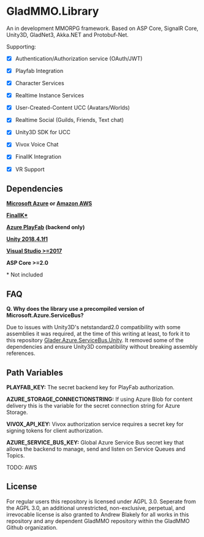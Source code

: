 # GladMMO.Library

An in development MMORPG framework. Based on ASP Core, SignalR Core, Unity3D, GladNet3, Akka.NET and Protobuf-Net.

Supporting:

- [x] Authentication/Authorization service (OAuth/JWT) 

- [x] Playfab Integration

- [x] Character Services

- [x] Realtime Instance Services

- [x] User-Created-Content UCC (Avatars/Worlds)

- [x] Realtime Social (Guilds, Friends, Text chat)

- [x] Unity3D SDK for UCC

- [x] Vivox Voice Chat

- [x] FinalIK Integration

- [x] VR Support

## Dependencies

**[Microsoft Azure](https://azure.microsoft.com/en-us/) or [Amazon AWS](https://aws.amazon.com/)**

**[FinalIK\*](https://assetstore.unity.com/packages/tools/animation/final-ik-14290)**

**[Azure PlayFab](https://playfab.com/) (backend only)**

**[Unity 2018.4.1f1](https://unity.com/)**

**[Visual Studio >=2017](https://visualstudio.microsoft.com/vs/)**

**ASP Core >=2.0**



\* Not included

## FAQ

**Q. Why does the library use a precompiled version of Microsoft.Azure.ServiceBus?**

Due to issues with Unity3D's netstandard2.0 compatibility with some assemblies it was required, at the time of this writing at least, to fork it to this repository [Glader.Azure.ServiceBus.Unity](https://github.com/HelloKitty/Glader.Azure.ServiceBus.Unity). It removed some of the dependencies and ensure Unity3D compatibility without breaking assembly references.

## Path Variables

**PLAYFAB_KEY:** The secret backend key for PlayFab authorization.

**AZURE_STORAGE_CONNECTIONSTRING:** If using Azure Blob for content delivery this is the variable for the secret connection string for Azure Storage.

**VIVOX_API_KEY:** Vivox authorization service requires a secret key for signing tokens for client authorization.

**AZURE_SERVICE_BUS_KEY:** Global Azure Service Bus secret key that allows the backend to manage, send and listen on Service Queues and Topics.

TODO: AWS

## License

For regular users this repository is licensed under AGPL 3.0. Seperate from the AGPL 3.0, an additional unrestricted, non-exclusive, perpetual, and irrevocable license is also granted to Andrew Blakely for all works in this repository and any dependent GladMMO repository within the GladMMO Github organization.
